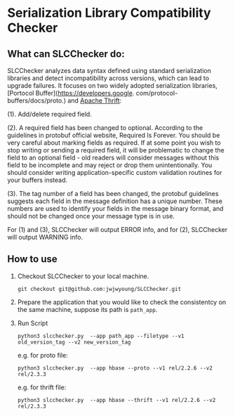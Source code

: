 # Serialization Library Compatibility Checker

## What can SLCChecker do:

SLCChecker analyzes data syntax defined using standard serialization libraries and detect incompatibility across versions, which can lead to upgrade failures. 
It focuses on two widely adopted serialization libraries, [Portocol Buffer](https://developers.google. com/protocol-buffers/docs/proto.) and [Apache Thrift](https://diwakergupta.github.io/thrift-missing-guide/):

  (1). Add/delete required field. 

  (2). A  required field has been changed to optional. According to the guidelines in protobuf official website, Required Is Forever. You should be very careful about marking fields as required. If at some point you wish to stop writing or sending a required field, it will be problematic to change the field to an optional field - old readers will consider messages without this field to be incomplete and may reject or drop them unintentionally. You should consider writing application-specific custom validation routines for your buffers instead.

  (3). The tag number of a field has been changed, the protobuf guidelines suggests each field in the message definition has a unique number. These numbers are used to identify your fields in the message binary format, and should not be changed once your message type is in use. 

For (1) and (3), SLCChecker will output ERROR info, and for (2), SLCChecker will output WARNING info. 


## How to use
1. Checkout SLCChecker to your local machine.

    `git checkout git@github.com:jwjwyoung/SLCChecker.git`

2. Prepare the application that you would like to check the consistentcy on the same machine, suppose its path is `path_app`. 

3. Run Script

    `python3 slcchecker.py  --app path_app --filetype --v1 old_version_tag --v2 new_version_tag`

    e.g. for proto file:

    `python3 slcchecker.py  --app hbase --proto --v1 rel/2.2.6 --v2 rel/2.3.3`
    
    e.g. for thrift file:

    `python3 slcchecker.py  --app hbase --thrift --v1 rel/2.2.6 --v2 rel/2.3.3`
